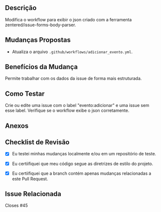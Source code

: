 ## Descrição
Modifica o workflow para exibir o json criado com a ferramenta zentered/issue-forms-body-parser.

## Mudanças Propostas
- Atualiza o arquivo `.github/workflows/adicionar_evento.yml`.
## Benefícios da Mudança
Permite trabalhar com os dados da issue de forma mais estruturada.

## Como Testar
Crie ou edite uma issue com o label "evento:adicionar" e uma issue sem esse label. Verifique se o workflow exibe o json corretamente.

## Anexos



## Checklist de Revisão
<!--- Marque as caixas que se aplicam. Você pode deixar caixas desmarcadas se elas não se aplicarem.-->
- [x] Eu testei minhas mudanças localmente e/ou em um repositório de teste.
- [x] Eu certiifiquei que meu código segue as diretrizes de estilo do projeto.
- [x] Eu certiifiquei que a branch contém apenas mudanças relacionadas a este Pull Request.


## Issue Relacionada
<!---Todos os PRs devem ter uma issue relacionada. Dessa forma, podemos garantir que ninguém perca tempo trabalhando em algo que não precisa ser feito. -->

Closes #45
